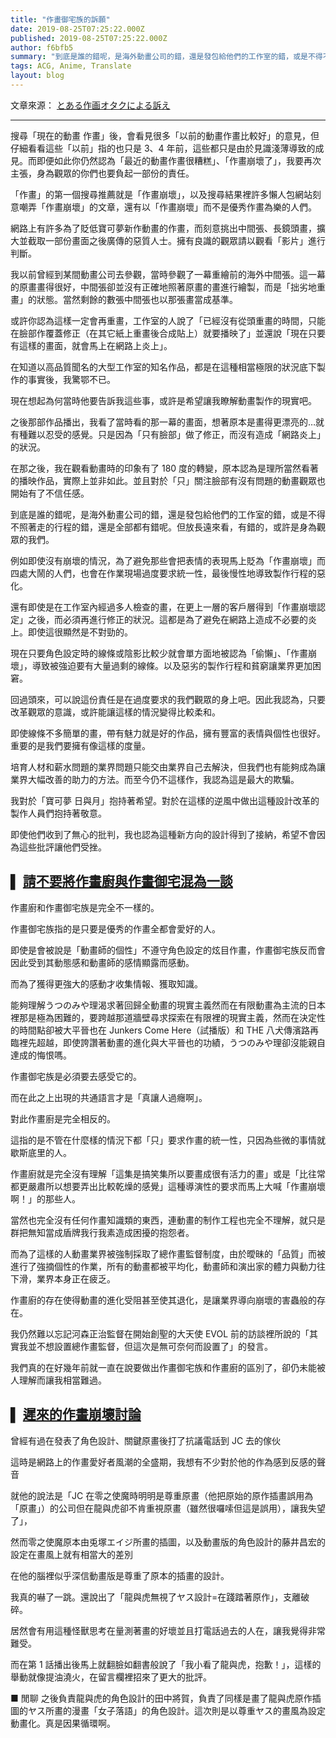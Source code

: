 ```yaml
---
title: "作畫御宅族的訴願"
date: 2019-08-25T07:25:22.000Z
published: 2019-08-25T07:25:22.000Z
author: f6bfb5
summary: "到底是誰的錯呢，是海外動畫公司的錯，還是發包給他們的工作室的錯，或是不得不照著走的行程的錯，還是全部都有錯呢。但放長遠來看，有錯的，或許是身為觀眾的我們。"
tags: ACG, Anime, Translate
layout: blog
---
```


文章來源： [とある作画オタクによる訴え](https://togetter.com/li/1059183)

---

搜尋「現在的動畫 作畫」後，會看見很多「以前的動畫作畫比較好」的意見，但仔細看看這些「以前」指的也只是 3、4 年前，這些都只是由於見識淺薄導致的成見。而即便如此你仍然認為「最近的動畫作畫很糟糕」、「作畫崩壞了」，我要再次主張，身為觀眾的你們也要負起一部份的責任。

「作畫」的第一個搜尋推薦就是「作畫崩壞」，以及搜尋結果裡許多懶人包網站刻意嘲弄「作畫崩壞」的文章，還有以「作畫崩壞」而不是優秀作畫為樂的人們。

網路上有許多為了貶低寶可夢新作動畫的作畫，而刻意挑出中間張、長鏡頭畫，擴大並截取一部份畫面之後廣傳的惡質人士。擁有良識的觀眾請以觀看「影片」進行判斷。

我以前曾經到某間動畫公司去參觀，當時參觀了一幕重繪前的海外中間張。這一幕的原畫畫得很好，中間張卻並沒有正確地照著原畫的畫進行繪製，而是「拙劣地重畫」的狀態。當然剩餘的數張中間張也以那張畫當成基準。

或許你認為這樣一定會再重畫，工作室的人說了「已經沒有從頭重畫的時間，只能在臉部作覆蓋修正（在其它紙上重畫後合成貼上）就要播映了」並還說「現在只要有這樣的畫面，就會馬上在網路上炎上」。

在知道以高品質聞名的大型工作室的知名作品，都是在這種相當極限的狀況底下製作的事實後，我驚鄂不已。

現在想起為何當時他要告訴我這些事，或許是希望讓我瞭解動畫製作的現實吧。

之後那部作品播出，我看了當時看的那一幕的畫面，想著原本是畫得更漂亮的…就有種難以忍受的感覺。只是因為「只有臉部」做了修正，而沒有造成「網路炎上」的狀況。

在那之後，我在觀看動畫時的印象有了 180 度的轉變，原本認為是理所當然看著的播映作品，實際上並非如此。並且對於「只」關注臉部有沒有問題的動畫觀眾也開始有了不信任感。

到底是誰的錯呢，是海外動畫公司的錯，還是發包給他們的工作室的錯，或是不得不照著走的行程的錯，還是全部都有錯呢。但放長遠來看，有錯的，或許是身為觀眾的我們。

例如即使沒有崩壞的情況，為了避免那些會把表情的表現馬上貶為「作畫崩壞」而四處大鬧的人們，也會在作業現場過度要求統一性，最後慢性地導致製作行程的惡化。

還有即使是在工作室內經過多人檢查的畫，在更上一層的客戶層得到「作畫崩壞認定」之後，而必須再進行修正的狀況。這都是為了避免在網路上造成不必要的炎上。即使這很顯然是不對勁的。

現在只要角色設定時的線條或陰影比較少就會單方面地被認為「偷懶」、「作畫崩壞」，導致被強迫要有大量過剩的線條。以及惡劣的製作行程和貧窮讓業界更加困窘。

回過頭來，可以說這份責任是在過度要求的我們觀眾的身上吧。因此我認為，只要改革觀眾的意識，或許能讓這樣的情況變得比較柔和。

即使線條不多簡單的畫，帶有魅力就是好的作品，擁有豐富的表情與個性也很好。重要的是我們要擁有像這樣的度量。

培育人材和薪水問題的業界問題只能交由業界自己去解決，但我們也有能夠成為讓業界大幅改善的助力的方法。而至今仍不這樣作，我認為這是最大的欺騙。

我對於「寶可夢 日與月」抱持著希望。對於在這樣的逆風中做出這種設計改革的製作人員們抱持著敬意。

即使他們收到了無心的批判，我也認為這種新方向的設計得到了接納，希望不會因為這些批評讓他們受挫。

## ▌ [請不要將作畫廚與作畫御宅混為一談](https://anond.hatelabo.jp/20130511171005)

作畫廚和作畫御宅族是完全不一樣的。

作畫御宅族指的是只要是優秀的作畫全都會愛好的人。

即使是會被說是「動畫師的個性」不遵守角色設定的炫目作畫，作畫御宅族反而會因此受到其動態感和動畫師的感情顯露而感動。

而為了獲得更強大的感動才收集情報、獲取知識。

能夠理解うつのみや理渴求著回歸全動畫的現實主義然而在有限動畫為主流的日本裡那是極為困難的，要跨越那道牆壁尋求探索在有限裡的現實主義，然而在決定性的時間點卻被大平晉也在 Junkers Come Here（試播版）和 THE 八犬傳濱路再臨裡先超越，即使誇讚著動畫的進化與大平晉也的功績，うつのみや理卻沒能親自達成的悔恨嗎。

作畫御宅族是必須要去感受它的。

而在此之上出現的共通語言才是「真讓人過癮啊」。

對此作畫廚是完全相反的。

這指的是不管在什麼樣的情況下都「只」要求作畫的統一性，只因為些微的事情就歇斯底里的人。

作畫廚就是完全沒有理解「這集是搞笑集所以要畫成很有活力的畫」或是「比往常都更嚴肅所以想要弄出比較乾燥的感覺」這種導演性的要求而馬上大喊「作畫崩壞啊！」的那些人。

當然也完全沒有任何作畫知識類的東西，連動畫的制作工程也完全不理解，就只是群把無知當成盾牌我行我素造成困擾的抱怨者。

而為了這樣的人動畫業界被強制採取了總作畫監督制度，由於曖昧的「品質」而被進行了強摘個性的作業，所有的動畫都被平均化，動畫師和演出家的體力與動力往下滑，業界本身正在疲乏。

作畫廚的存在使得動畫的進化受阻甚至使其退化，是讓業界導向崩壞的害蟲般的存在。

我仍然難以忘記河森正治監督在開始創聖的大天使 EVOL 前的訪談裡所說的「其實我並不想設置總作畫監督，但這次是無可奈何而設置了」的發言。

我們真的在好幾年前就一直在說要做出作畫御宅族和作畫廚的區別了，卻仍未能被人理解而讓我相當難過。

## ▌ [遲來的作畫崩壞討論](https://anond.hatelabo.jp/20121024033452)

曾經有過在發表了角色設計、關鍵原畫後打了抗議電話到 JC 去的傢伙

這時是網路上的作畫愛好者風潮的全盛期，我想有不少對於他的作為感到反感的聲音

就他的說法是「JC 在零之使魔時明明是尊重原畫（他把原始的原作插畫誤用為「原畫」）的公司但在龍與虎卻不肯重視原畫（雖然很囉嗦但這是誤用），讓我失望了」，

然而零之使魔原本由兎塚エイジ所畫的插圖，以及動畫版的角色設計的藤井昌宏的設定在畫風上就有相當大的差別

在他的腦裡似乎深信動畫版是尊重了原本的插畫的設計。

我真的嚇了一跳。還說出了「龍與虎無視了ヤス設計=在踐踏著原作」，支離破碎。

居然會有用這種怪獸思考在量測著畫的好壞並且打電話過去的人在，讓我覺得非常難受。

而在第 1 話播出後馬上就翻臉如翻書般說了「我小看了龍與虎，抱歉！」，這樣的舉動就像提油澆火，在留言欄裡招來了更大的批評。

■ 閒聊
之後負責龍與虎的角色設計的田中將賀，負責了同樣是畫了龍與虎原作插圖的ヤス所畫的漫畫「女子落語」的角色設計。這次則是以尊重ヤス的畫風為設定動畫化。真是因果循環啊。
